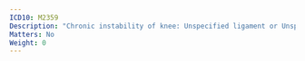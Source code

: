 ```yaml
---
ICD10: M2359
Description: "Chronic instability of knee: Unspecified ligament or Unspecified meniscus"
Matters: No
Weight: 0
---
```



